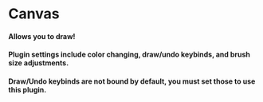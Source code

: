 # Canvas
#### Allows you to draw!
#### Plugin settings include color changing, draw/undo keybinds, and brush size adjustments.
#### Draw/Undo keybinds are not bound by default, you must set those to use this plugin.